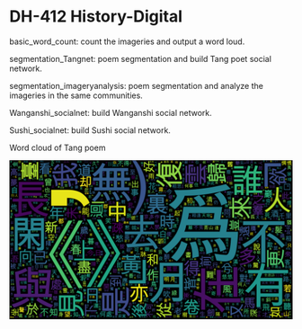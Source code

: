 # DH-412 History-Digital

basic_word_count: count the imageries and output a word loud.

segmentation_Tangnet: poem segmentation and build Tang poet social network.

segmentation_imageryanalysis: poem segmentation and analyze the imageries in the same communities.

Wanganshi_socialnet: build Wanganshi social network.

Sushi_socialnet: build Sushi social network.




Word cloud of Tang poem

![词云](https://github.com/neilgogogo/history-digital/blob/main/tang_poem_word_count.png)
